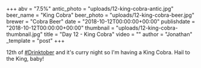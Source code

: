 +++
abv = "7.5%"
antic_photo = "uploads/12-king-cobra-antic.jpg"
beer_name = "King Cobra"
beer_photo = "uploads/12-king-cobra-beer.jpg"
brewer = "Cobra Beer"
date = "2018-10-12T00:00:00+00:00"
publishdate = "2018-10-12T00:00:00+00:00"
thumbnail = "uploads/12-king-cobra-thumbnail.jpg"
title = "Day 12 - King Cobra"
video = ""
author = "Jonathan"
_template = "post"
+++

12th of [#Drinktober](https://www.facebook.com/hashtag/drinktober?source=feed_text&epa=HASHTAG) and it's curry night so I'm having a King Cobra. Hail to the King, baby!
